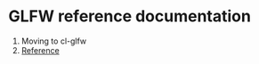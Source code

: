
# GLFW reference documentation

1. Moving to cl-glfw
2. [Reference](https://hectarea1996.github.io/cl-glfw/reference.html)
